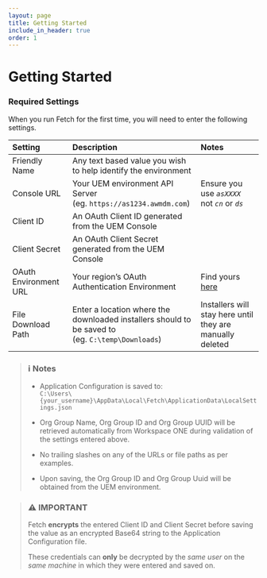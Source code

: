 ```yaml
---
layout: page
title: Getting Started
include_in_header: true
order: 1
---
```

# Getting Started

### Required Settings

When you run Fetch for the first time, you will need to enter the following settings.


| Setting               | Description                                                                                            | Notes                                                                                                                                        |
|:----------------------|:-------------------------------------------------------------------------------------------------------|:---------------------------------------------------------------------------------------------------------------------------------------------|
| Friendly Name         | Any text based value you wish to help identify the environment                                         |                                                                                                                                              |
| Console URL           | Your UEM environment API Server <br/> (eg. `https://as1234.awmdm.com`)                                 | Ensure you use _`asXXXX`_ not _`cn`_ or _`ds`_                                                                                               |
| Client ID             | An OAuth Client ID generated from the UEM Console                                                      |                                                                                                                                              |
| Client Secret         | An OAuth Client Secret generated from the UEM Console                                                  |                                                                                                                                              |
| OAuth Environment URL | Your region’s OAuth Authentication Environment                                                         | Find yours [here](https://docs.vmware.com/en/VMware-Workspace-ONE-UEM/2209/UEM_ConsoleBasics/GUID-BF20C949-5065-4DCF-889D-1E0151016B5A.html) |
| File Download Path    | Enter a location where the downloaded installers should to be saved to <br/> (eg. `C:\temp\Downloads`) | Installers will stay here until they are manually deleted                                                                                    |

>### ℹ️ Notes
> - Application Configuration is saved to: <br>
> `C:\Users\{your_username}\AppData\Local\Fetch\ApplicationData\LocalSettings.json`
> 
> 
> - Org Group Name, Org Group ID and Org Group UUID will be retrieved automatically from Workspace ONE during validation of the settings entered above.
> 
> 
> - No trailing slashes on any of the URLs or file paths as per examples.
> 
> 
> - Upon saving, the Org Group ID and Org Group Uuid will be obtained from the UEM environment.

>### ⚠️ IMPORTANT
>
> Fetch **encrypts** the entered Client ID and Client Secret before saving the value as an encrypted Base64 string to the Application Configuration file.
> 
> These credentials can **only** be decrypted by the _same user_ on the _same machine_ in which they were entered and saved on.

